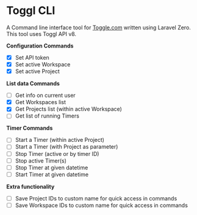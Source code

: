 # Toggl CLI

A Command line interface tool for [Toggle.com](https://toggl.com) written using Laravel Zero. This tool uses Toggl API v8.

**Configuration Commands**

- [x] Set API token
- [X] Set active Workspace
- [X] Set active Project

**List data Commands**

- [ ] Get info on current user
- [X] Get Workspaces list
- [X] Get Projects list (within active Workspace)
- [ ] Get list of running Timers

**Timer Commands**

- [ ] Start a Timer (within active Project)
- [ ] Start a Timer (with Project as parameter)
- [ ] Stop Timer (active or by timer ID)
- [ ] Stop active Timer(s)
- [ ] Stop Timer at given datetime
- [ ] Start Timer at given datetime

**Extra functionality**

- [ ] Save Project IDs to custom name for quick access in commands
- [ ] Save Workspace IDs to custom name for quick access in commands